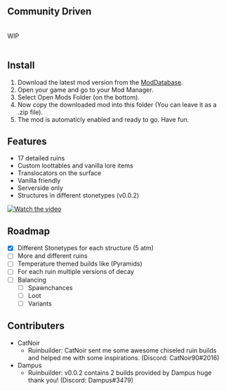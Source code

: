 <!-- Community Driven -->
## Community Driven

<br>
WIP
<br>
<br>

<!-- INSTALL -->
## Install

1. Download the latest mod version from the [ModDatabase](https://mods.vintagestory.at/betterruins).
2. Open your game and go to your Mod Manager.
3. Select Open Mods Folder (on the bottom).
4. Now copy the downloaded mod into this folder (You can leave it as a .zip file).
5. The mod is automaticly enabled and ready to go. Have fun.


<!-- FEATURES -->
## Features
* 17 detailed ruins
* Custom loottables and vanilla lore items
* Translocators on the surface
* Vanilla friendly
* Serverside only
* Structures in different stonetypes (v0.0.2)

[![Watch the video](https://img.youtube.com/vi/5tnIOj_BegM/default.jpg)](https://www.youtube.com/watch?v=5tnIOj_BegM)

<!-- ROADMAP -->
## Roadmap

- [x] Different Stonetypes for each structure (5 atm)
- [ ] More and different ruins
- [ ] Temperature themed builds like (Pyramids)
- [ ] For each ruin multiple versions of decay
- [ ] Balancing
    - [ ] Spawnchances
    - [ ] Loot
    - [ ] Variants 

<!-- CONTRIBUTERS -->
## Contributers

* CatNoir
    * Ruinbuilder: CatNoir sent me some awesome chiseled ruin builds and helped me with some inspirations. (Discord: CatNoir90#2016)
* Dampus
    * Ruinbuilder: v0.0.2 contains 2 builds provided by Dampus huge thank you! (Discord: Dampus#3479)
